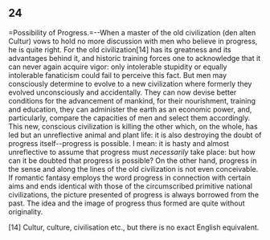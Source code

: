 ## 24

=Possibility of Progress.=--When a master of the old civilization (den
alten Cultur) vows to hold no more discussion with men who believe in
progress, he is quite right. For the old civilization[14] has its
greatness and its advantages behind it, and historic training forces one
to acknowledge that it can never again acquire vigor: only intolerable
stupidity or equally intolerable fanaticism could fail to perceive this
fact. But men may consciously determine to evolve to a new civilization
where formerly they evolved unconsciously and accidentally. They can now
devise better conditions for the advancement of mankind, for their
nourishment, training and education, they can administer the earth as an
economic power, and, particularly, compare the capacities of men and
select them accordingly. This new, conscious civilization is killing the
other which, on the whole, has led but an unreflective animal and plant
life: it is also destroying the doubt of progress itself--progress is
possible. I mean: it is hasty and almost unreflective to assume that
progress must _necessarily_ take place: but how can it be doubted that
progress is possible? On the other hand, progress in the sense and along
the lines of the old civilization is not even conceivable. If romantic
fantasy employs the word progress in connection with certain aims and
ends identical with those of the circumscribed primitive national
civilizations, the picture presented of progress is always borrowed from
the past. The idea and the image of progress thus formed are quite
without originality.

[14] Cultur, culture, civilisation etc., but there is no exact English
equivalent.


